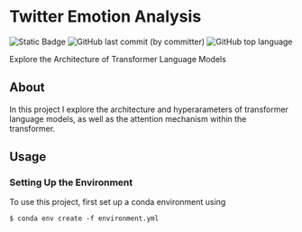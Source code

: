 # Twitter Emotion Analysis

![Static Badge](https://img.shields.io/badge/project%20type-personal-blue)
![GitHub last commit (by committer)](https://img.shields.io/github/last-commit/florianehmann/transformer-architecture)
![GitHub top language](https://img.shields.io/github/languages/top/florianehmann/transformer-architecture)

Explore the Architecture of Transformer Language Models

## About

In this project I explore the architecture and hyperarameters of transformer language models, as well as the attention mechanism within the transformer.

## Usage

### Setting Up the Environment

To use this project, first set up a conda environment using

    $ conda env create -f environment.yml

